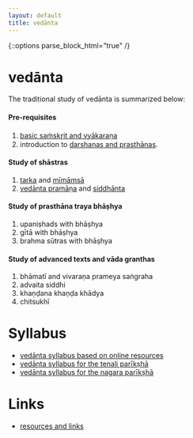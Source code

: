 ```yaml
---
layout: default
title: vedānta
---
```


{::options parse_block_html="true" /}

# vedānta

The traditional study of vedānta is summarized below:

#### Pre-requisites

1. [basic saṁskr̥it and vyākaraṇa](pages/samskrit)
2. introduction to [darshanas and prasthānas](pages/prasthana).

#### Study of shāstras

1. [tarka](pages/tarka) and [mīmāmsā](pages/mimamsa)
2. [vedānta pramāṇa](pages/siddhanta) and [siddhānta](pages/siddhanta)

#### Study of prasthāna traya bhāṣhya

1. upaniṣhads with bhāṣhya
2. gītā with bhāṣhya
3. brahma sūtras with bhāṣhya

#### Study of advanced texts and vāda granthas

1. bhāmatī and vivaraṇa prameya saṅgraha
2. advaita siddhi
3. khaṇḍana khaṇḍa khādya
4. chitsukhī

# Syllabus

- [vedānta syllabus based on online resources](pages/syllabus/online)
- [vedānta syllabus for the tenali parīkṣhā](pages/syllabus/tenali)
- [vedānta syllabus for the nagara parīkṣhā](pages/syllabus/nagara)

# Links

- [resources and links](pages/links)